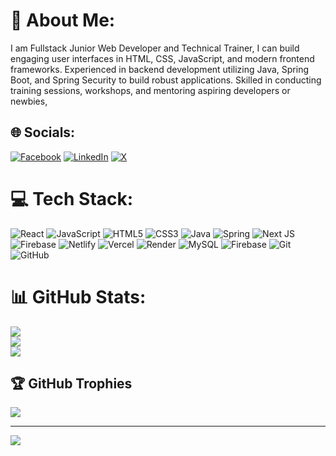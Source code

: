 # 💫 About Me:
I am Fullstack Junior Web Developer and Technical Trainer, I can build engaging user interfaces in HTML, CSS, JavaScript, and modern frontend frameworks. Experienced in backend development utilizing Java, Spring Boot, and Spring Security to build robust applications. Skilled in conducting training sessions, workshops, and mentoring aspiring developers or newbies,


## 🌐 Socials:
[![Facebook](https://img.shields.io/badge/Facebook-%231877F2.svg?logo=Facebook&logoColor=white)](https://facebook.com/ubawike.chinecherem) [![LinkedIn](https://img.shields.io/badge/LinkedIn-%230077B5.svg?logo=linkedin&logoColor=white)](https://linkedin.com/in/chinecherem-ubawike) [![X](https://img.shields.io/badge/X-black.svg?logo=X&logoColor=white)](https://x.com/CUbawike) 

# 💻 Tech Stack:
![React](https://img.shields.io/badge/react-%2320232a.svg?style=for-the-badge&logo=react&logoColor=%2361DAFB) ![JavaScript](https://img.shields.io/badge/javascript-%23323330.svg?style=for-the-badge&logo=javascript&logoColor=%23F7DF1E) ![HTML5](https://img.shields.io/badge/html5-%23E34F26.svg?style=for-the-badge&logo=html5&logoColor=white) ![CSS3](https://img.shields.io/badge/css3-%231572B6.svg?style=for-the-badge&logo=css3&logoColor=white) ![Java](https://img.shields.io/badge/java-%23ED8B00.svg?style=for-the-badge&logo=openjdk&logoColor=white) ![Spring](https://img.shields.io/badge/spring-%236DB33F.svg?style=for-the-badge&logo=spring&logoColor=white) ![Next JS](https://img.shields.io/badge/Next-black?style=for-the-badge&logo=next.js&logoColor=white) ![Firebase](https://img.shields.io/badge/firebase-%23039BE5.svg?style=for-the-badge&logo=firebase) ![Netlify](https://img.shields.io/badge/netlify-%23000000.svg?style=for-the-badge&logo=netlify&logoColor=#00C7B7) ![Vercel](https://img.shields.io/badge/vercel-%23000000.svg?style=for-the-badge&logo=vercel&logoColor=white) ![Render](https://img.shields.io/badge/Render-%46E3B7.svg?style=for-the-badge&logo=render&logoColor=white) ![MySQL](https://img.shields.io/badge/mysql-4479A1.svg?style=for-the-badge&logo=mysql&logoColor=white) ![Firebase](https://img.shields.io/badge/firebase-a08021?style=for-the-badge&logo=firebase&logoColor=ffcd34) ![Git](https://img.shields.io/badge/git-%23F05033.svg?style=for-the-badge&logo=git&logoColor=white) ![GitHub](https://img.shields.io/badge/github-%23121011.svg?style=for-the-badge&logo=github&logoColor=white)
# 📊 GitHub Stats:
![](https://github-readme-stats.vercel.app/api?username=Neche-Stephen&theme=dark&hide_border=false&include_all_commits=true&count_private=false)<br/>
![](https://github-readme-streak-stats.herokuapp.com/?user=Neche-Stephen&theme=dark&hide_border=false)<br/>
![](https://github-readme-stats.vercel.app/api/top-langs/?username=Neche-Stephen&theme=dark&hide_border=false&include_all_commits=true&count_private=false&layout=compact)

## 🏆 GitHub Trophies
![](https://github-profile-trophy.vercel.app/?username=Neche-Stephen&theme=radical&no-frame=false&no-bg=true&margin-w=4)

---
[![](https://visitcount.itsvg.in/api?id=Neche-Stephen&icon=0&color=0)](https://visitcount.itsvg.in)
